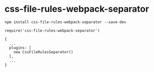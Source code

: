 # css-file-rules-webpack-separator

```
npm install css-file-rules-webpack-separator --save-dev
```

```
require('css-file-rules-webpack-separator')

{
  ...
  plugins: [
    new CssFileRulesSeparator()
  ],
  ...
}
```
